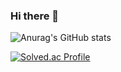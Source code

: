### Hi there 👋

<!--
**caseBread/caseBread** is a ✨ _special_ ✨ repository because its `README.md` (this file) appears on your GitHub profile.

Here are some ideas to get you started:

- 🔭 I’m currently working on ...
- 🌱 I’m currently learning ...
- 👯 I’m looking to collaborate on ...
- 🤔 I’m looking for help with ...
- 💬 Ask me about ...
- 📫 How to reach me: ...
- 😄 Pronouns: ...
- ⚡ Fun fact: ...
-->



![Anurag's GitHub stats](https://github-readme-stats.vercel.app/api?username=geonu-Kim&show_icons=true&theme=radical)

[![Solved.ac Profile](http://mazassumnida.wtf/api/v2/generate_badge?boj=kgu0515)](https://solved.ac/kgu0515/)
